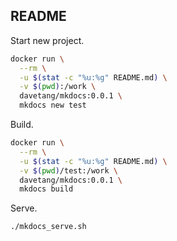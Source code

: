 ## README

Start new project.

```bash
docker run \
  --rm \
  -u $(stat -c "%u:%g" README.md) \
  -v $(pwd):/work \
  davetang/mkdocs:0.0.1 \
  mkdocs new test
```

Build.

```bash
docker run \
  --rm \
  -u $(stat -c "%u:%g" README.md) \
  -v $(pwd)/test:/work \
  davetang/mkdocs:0.0.1 \
  mkdocs build
```

Serve.

```bash
./mkdocs_serve.sh
```

